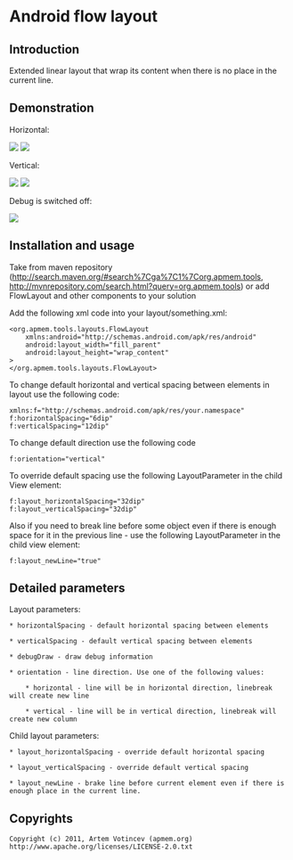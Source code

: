 # Android flow layout

## Introduction

Extended linear layout that wrap its content when there is no place in the current line.

## Demonstration

Horizontal:

![](https://github.com/ApmeM/android-flowlayout/raw/master/img/horizontal_portrait.png)
![](https://github.com/ApmeM/android-flowlayout/raw/master/img/horizontal_album.png)

Vertical:

![](https://github.com/ApmeM/android-flowlayout/raw/master/img/vertical_portrait.png)
![](https://github.com/ApmeM/android-flowlayout/raw/master/img/vertical_album.png)

Debug is switched off:

![](https://github.com/ApmeM/android-flowlayout/raw/master/img/no_debug.png)

## Installation and usage

Take from maven repository (<http://search.maven.org/#search%7Cga%7C1%7Corg.apmem.tools>, <http://mvnrepository.com/search.html?query=org.apmem.tools>) or add FlowLayout and other components to your solution

Add the following xml code into your layout/something.xml:

	<org.apmem.tools.layouts.FlowLayout
		xmlns:android="http://schemas.android.com/apk/res/android"
		android:layout_width="fill_parent"
		android:layout_height="wrap_content"
	>
	</org.apmem.tools.layouts.FlowLayout>

To change default horizontal and vertical spacing between elements in layout use the following code:
        
	xmlns:f="http://schemas.android.com/apk/res/your.namespace"
	f:horizontalSpacing="6dip"
	f:verticalSpacing="12dip"

To change default direction use the following code

	f:orientation="vertical"

To override default spacing use the following LayoutParameter in the child View element:

	f:layout_horizontalSpacing="32dip"
	f:layout_verticalSpacing="32dip"

Also if you need to break line before some object even if there is enough space for it in the previous line - use the following LayoutParameter in the child view element:

	f:layout_newLine="true"

## Detailed parameters

Layout parameters:

	* horizontalSpacing - default horizontal spacing between elements

	* verticalSpacing - default vertical spacing between elements

	* debugDraw - draw debug information

	* orientation - line direction. Use one of the following values:

		* horizontal - line will be in horizontal direction, linebreak will create new line

		* vertical - line will be in vertical direction, linebreak will create new column

Child layout parameters:

	* layout_horizontalSpacing - override default horizontal spacing

	* layout_verticalSpacing - override default vertical spacing

	* layout_newLine - brake line before current element even if there is enough place in the current line.

## Copyrights

	Copyright (c) 2011, Artem Votincev (apmem.org)
	http://www.apache.org/licenses/LICENSE-2.0.txt
